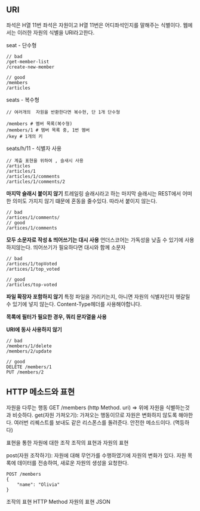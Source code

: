 ## URI
좌석은 H열 11번
좌석은 자원이고
H열 11번은 어디좌석인지를 말해주는 식별이다.
웹에서는 이러한 자원의 식별을 URI라고한다.

seat - 단수형
```
// bad
/get-member-list
/create-new-member

// good
/members
/articles
```

seats - 복수형
```
// 여러개의  자원을 반환한다면 복수현, 단 1개 단수형

/members # 멤버 목록(복수형)
/members/1 # 멤버 목록 중, 1번 멤버
/key # 1개의 키
```

seats/h/11 - 식별자 사용
```
// 계츨 표현을 위하여 , 슬새시 사용
/articles
/articles/1
/articles/1/comments
/articles/1/comments/2
```

**마지막  슬래시 붙이지 않기**
트레일링  슬래시라고 하는  마지막 슬래시는 REST에서 어떠한 의미도 가지지 않기 떄문에 혼동을 줄수있다. 따라서 붙이지 않는다.
```
// bad
/artices/1/comments/
// good
/artices/1/comments
```

**모두 소문자로  작성 & 띄어쓰기는 대시 사용**
언더스코어는 가독성을 낮출 수 있기에 사용하지않는다. 띄어쓰기가 필요하다면 대시와 함께 소문자

```
// bad
/artices/1/topVoted
/artices/1/top_voted

// good
/articles/top-voted
```

**파일 확장자 포함하지 않기**
특정 파일을  가리키는지, 아니면 자원의 식별자인지 헷갈릴 수 있기에  넣지 않는다.
Content-Type헤더를 사용해야합니다.

**목록에 필터가 필요한 경우, 쿼리 문자열을 사용**

**URI에 동사 사용하지 않기**
```
// bad
/members/1/delete
/members/2/update

// good
DELETE /members/1
PUT /members/2
```

## HTTP 메소드와 표현
자원을  다루는 행동
GET /members (http Method. uri) => 위에 자원을  식별하는것과 비슷하다.
get(자원 가져오기): 가져오는 행동이므로 자원은 변화하지 않도록 해야한다.
여러번 리퀘스트를 보내도 같은 리스폰스를 돌려준다.
안전한 메소드이다. (멱등하다)

표현을 통한 자원에 대한 조작
조작의 표현과 자원의 표현 

post(자원 조작하기): 자원에 대해  무언가를 수행하였기에 자원의 변화가 있다. 자원 목록에 데이터를 전송하여, 새로운 자원의 생성을 요청한다.
```http
POST /members
{
	"name": "Olivia"
}
```

조작의 표현 HTTP Method
자원의 표현 JSON